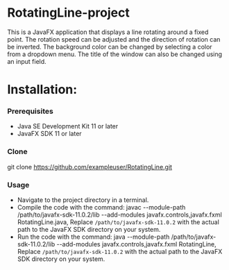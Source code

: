# **RotatingLine-project**
This is a JavaFX application that displays a line rotating around a fixed point.
The rotation speed can be adjusted and the direction of rotation can be inverted.
The background color can be changed by selecting a color from a dropdown menu. The title of the window can also be changed using an input field.

# Installation:
### Prerequisites
* Java SE Development Kit 11 or later
* JavaFX SDK 11 or later

### Clone
git clone https://github.com/exampleuser/RotatingLine.git

### Usage
* Navigate to the project directory in a terminal.
* Compile the code with the command:
 javac --module-path /path/to/javafx-sdk-11.0.2/lib --add-modules javafx.controls,javafx.fxml RotatingLine.java, 
 Replace `/path/to/javafx-sdk-11.0.2` with the actual path to the JavaFX SDK directory on your system.
* Run the code with the command:
java --module-path /path/to/javafx-sdk-11.0.2/lib --add-modules javafx.controls,javafx.fxml RotatingLine, 
 Replace `/path/to/javafx-sdk-11.0.2` with the actual path to the JavaFX SDK directory on your system. 


